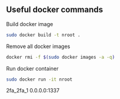 ## Useful docker commands

Build docker image
```sh
sudo docker build -t nroot .
```

Remove all docker images
```sh
docker rmi -f $(sudo docker images -a -q)
```

Run docker container
```sh
sudo docker run -it nroot
```

 2fa_2fa_1
 0.0.0.0:1337